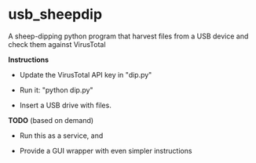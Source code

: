 # usb_sheepdip
A sheep-dipping python program that harvest files from a USB device and check them against VirusTotal

**Instructions**

- Update the VirusTotal API key in "dip.py"

- Run it:  "python dip.py" 

- Insert a USB drive with files.


**TODO** (based on demand)

- Run this as a service, and

- Provide a GUI wrapper with even simpler instructions
